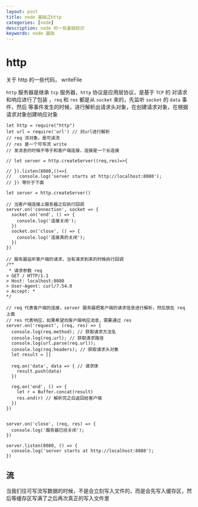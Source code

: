 ```yaml
---
layout: post
title: node 基础之http
categories: [node]
description: node 的一些基础知识
keywords: node 基础
---
```


# http

关于 http 的一些代码，
writeFile

`http` 服务器是继承 `tcp` 服务器，`http` 协议是应用层协议，是基于 `TCP` 的
对请求和响应进行了包装 ，`req` 和 `res` 都是从 `socket` 来的，先监听 `socket` 的 `data` 事件，然后
等事件发生的时候，进行解析出请求头对象，在创建请求对象，在根据请求对象创建响应对象

```
let http = require("http")
let url = require('url') // 对url进行解析
// req 流对象，是可读流
// res 是一个可写流 write
// 发消息的时候不等于和客户端连接，连接是一个长连接

// let server = http.createServer((req,res)=>{

// }).listen(8080,()=>{
//   console.log('server starts at http://localhost:8080');
// }) 等价于下面

let server = http.createServer()

// 当客户端连接上服务器之后执行回调
server.on('connection', socket => {
  socket.on('end', () => {
    console.log('连接关闭');
  })
  socket.on('close', () => {
    console.log('连接真的关闭');
  })
})

// 服务器监听客户端的请求，当有请求到来的时候执行回调
/**
 * 请求参数 req
> GET / HTTP/1.1
> Host: localhost:8080
> User-Agent: curl/7.54.0
> Accept: *
*/

// req 代表客户端的连接，server 服务器把客户端的请求信息进行解析，然后放在 req 上面
// res 代表响应，如果希望向客户端响应消息，需要通过 res
server.on('request', (req, res) => {
  console.log(req.method); // 获取请求方法名
  console.log(req.url); // 获取请求路径
  console.log(url.parse(req.url));
  console.log(req.headers); // 获取请求头对象
  let result = []

  req.on('data', data => { // 请求体
    result.push(data)
  })

  req.on('end', () => {
    let r = Buffer.concat(result)
    res.end(r) // 解析完之后返回给客户端
  })
})


server.on('close', (req, res) => {
  console.log('服务器已经关闭');
})

server.listen(8080, () => {
  console.log('server starts at http://localhost:8080');
})
```

## 流

当我们往可写流写数据的时候，不是会立刻写入文件的，而是会先写入缓存区，然后等缓存区写满了之后再次真正的写入文件里
